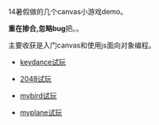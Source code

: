 14暑假做的几个canvas小游戏demo。

**重在掺合,忽略bug**把。。

主要收获是入门canvas和使用js面向对象编程。

 - [keydance试玩](http://htmlpreview.github.io/?https://github.com/liberalist1991/Canvas-Games/blob/master/keyDance/index.html)
  
 - [2048试玩](http://htmlpreview.github.io/?https://github.com/liberalist1991/Canvas-Games/blob/master/my2048/index.html)
  
 - [mybird试玩](http://htmlpreview.github.io/?https://github.com/liberalist1991/Canvas-Games/blob/master/myBird/index.html)
  
 - [myplane试玩](http://htmlpreview.github.io/?https://github.com/liberalist1991/Canvas-Games/blob/master/myPlane/index.html)
